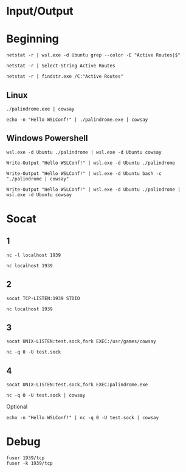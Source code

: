 # Input/Output

# Beginning
```
netstat -r | wsl.exe -d Ubuntu grep --color -E "Active Routes|$"
```

```
netstat -r | Select-String Active Routes
```

```
netstat -r | findstr.exe /C:"Active Routes"
```

## Linux
```
./palindrome.exe | cowsay
```

```
echo -n "Hello WSLConf!" | ./palindrome.exe | cowsay
```

## Windows Powershell
```
wsl.exe -d Ubuntu ./palindrome | wsl.exe -d Ubuntu cowsay
```

```
Write-Output "Hello WSLConf!" | wsl.exe -d Ubuntu ./palindrome
```

```
Write-Output "Hello WSLConf!" | wsl.exe -d Ubuntu bash -c "./palindrome | cowsay"
```

```
Write-Output "Hello WSLConf!" | wsl.exe -d Ubuntu ./palindrome | wsl.exe -d Ubuntu cowsay
```

# Socat

## 1
```
nc -l localhost 1939
```

```
nc localhost 1939
```

## 2
```
socat TCP-LISTEN:1939 STDIO
```

```
nc localhost 1939
```

## 3

```
socat UNIX-LISTEN:test.sock,fork EXEC:/usr/games/cowsay
```

```
nc -q 0 -U test.sock
```

## 4
```
socat UNIX-LISTEN:test.sock,fork EXEC:palindrome.exe
```

```
nc -q 0 -U test.sock | cowsay
```

Optional
```
echo -n "Hello WSLConf!" | nc -q 0 -U test.sock | cowsay
```

# Debug
```
fuser 1939/tcp
fuser -k 1939/tcp
```